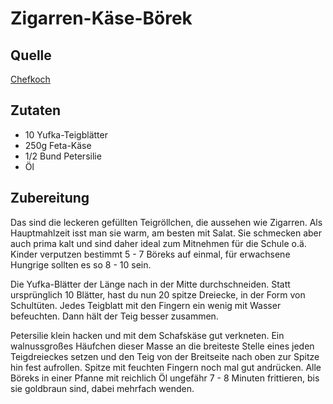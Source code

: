 # Zigarren-Käse-Börek

## Quelle
[Chefkoch](https://www.chefkoch.de/rezepte/150681066371674/Zigarren-Kaese-Boerek.html)

## Zutaten
- 10 Yufka-Teigblätter
- 250g Feta-Käse
- 1/2 Bund Petersilie
- Öl


## Zubereitung
Das sind die leckeren gefüllten Teigröllchen, die aussehen wie Zigarren.
Als Hauptmahlzeit isst man sie warm, am besten mit Salat.
Sie schmecken aber auch prima kalt und sind daher ideal zum Mitnehmen für die Schule o.ä.
Kinder verputzen bestimmt 5 - 7 Böreks auf einmal, für erwachsene Hungrige sollten es so 8 - 10 sein.

Die Yufka-Blätter der Länge nach in der Mitte durchschneiden.
Statt ursprünglich 10 Blätter, hast du nun 20 spitze Dreiecke, in der Form von Schultüten.
Jedes Teigblatt mit den Fingern ein wenig mit Wasser befeuchten.
Dann hält der Teig besser zusammen.


Petersilie klein hacken und mit dem Schafskäse gut verkneten.
Ein walnussgroßes Häufchen dieser Masse an die breiteste Stelle eines jeden Teigdreieckes setzen und den Teig von der Breitseite nach oben zur Spitze hin fest aufrollen.
Spitze mit feuchten Fingern noch mal gut andrücken.
Alle Böreks in einer Pfanne mit reichlich Öl ungefähr 7 - 8 Minuten frittieren, bis sie goldbraun sind, dabei mehrfach wenden.

